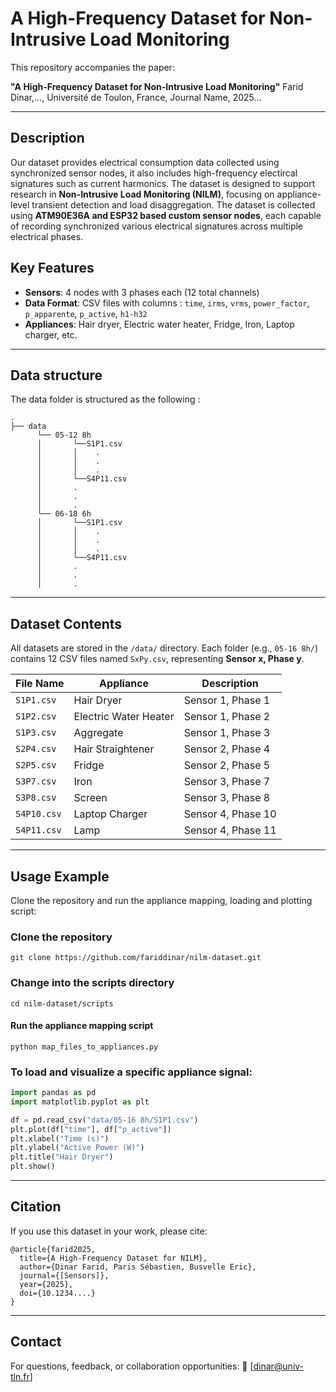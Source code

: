 # A High-Frequency Dataset for Non-Intrusive Load Monitoring

This repository accompanies the paper:

**"A High-Frequency Dataset for Non-Intrusive Load Monitoring"**
Farid Dinar,..., Université de Toulon, France, Journal Name, 2025...

---

## Description

Our dataset provides electrical consumption data collected using synchronized sensor nodes, it also includes high-frequency electircal signatures such as current harmonics. The dataset is designed to support research in **Non-Intrusive Load Monitoring (NILM)**, focusing on appliance-level transient detection and load disaggregation. The dataset is collected using **ATM90E36A and ESP32 based custom sensor nodes**, each capable of recording synchronized various electrical signatures across multiple electrical phases.

## Key Features

* **Sensors**: 4 nodes with 3 phases each (12 total channels)
* **Data Format**: CSV files with columns : `time`, `irms`, `vrms`, `power_factor`, `p_apparente`, `p_active`, `h1-h32`
* **Appliances**: Hair dryer, Electric water heater, Fridge, Iron, Laptop charger, etc.

---

## Data structure

The data folder is structured as the following :
```
.
├── data                   
      └── 05-12 8h 
      │       └──S1P1.csv
      │       │    .
      │       │    .
      │       │    .
      │       └──S4P11.csv
      │		  .
      │		  .
      │		  .
      └── 06-18 6h 
      │       └──S1P1.csv
      │       │    .
      │       │    .
      │       │    .
      │       └──S4P11.csv
      │		  .
      │		  .
      │		  .   

```

---

## Dataset Contents

All datasets are stored in the `/data/` directory. Each folder (e.g., `05-16 8h/`) contains 12 CSV files named `SxPy.csv`, representing **Sensor x, Phase y**.

| File Name           | Appliance             | Description                    |
| ------------------- | --------------------- | ------------------------------ |
| `S1P1.csv`          | Hair Dryer            | Sensor 1, Phase 1              |
| `S1P2.csv`          | Electric Water Heater | Sensor 1, Phase 2              |
| `S1P3.csv`          | Aggregate             | Sensor 1, Phase 3              |
| `S2P4.csv`          | Hair Straightener     | Sensor 2, Phase 4              |
| `S2P5.csv`          | Fridge                | Sensor 2, Phase 5              |
| `S3P7.csv`          | Iron                  | Sensor 3, Phase 7              |
| `S3P8.csv`          | Screen                | Sensor 3, Phase 8              |
| `S4P10.csv`         | Laptop Charger        | Sensor 4, Phase 10             |
| `S4P11.csv`         | Lamp                  | Sensor 4, Phase 11             |

---

## Usage Example

Clone the repository and run the appliance mapping, loading and plotting script:

### Clone the repository
```
git clone https://github.com/fariddinar/nilm-dataset.git
```
### Change into the scripts directory
```
cd nilm-dataset/scripts
```

#### Run the appliance mapping script
```
python map_files_to_appliances.py
```

### To load and visualize a specific appliance signal:

```python
import pandas as pd
import matplotlib.pyplot as plt

df = pd.read_csv("data/05-16 8h/S1P1.csv")
plt.plot(df["time"], df["p_active"])
plt.xlabel("Time (s)")
plt.ylabel("Active Power (W)")
plt.title("Hair Dryer")
plt.show()
```

---

## Citation

If you use this dataset in your work, please cite:

```
@article{farid2025,
  title={A High-Frequency Dataset for NILM},
  author={Dinar Farid, Paris Sébastien, Busvelle Eric},
  journal={[Sensors]},
  year={2025},
  doi={10.1234....}
}
```

---

## Contact

For questions, feedback, or collaboration opportunities:
📧 \[[dinar@univ-tln.fr](mailto:dinar@univ-tln.fr)]
